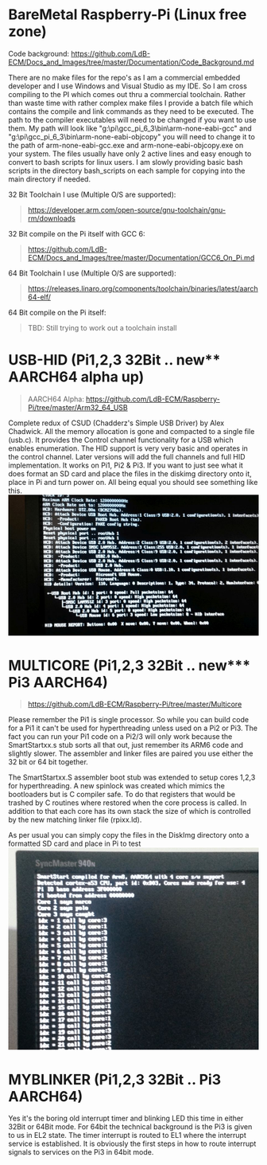 # BareMetal Raspberry-Pi (Linux free zone)
>
Code background: 
https://github.com/LdB-ECM/Docs_and_Images/tree/master/Documentation/Code_Background.md
>
There are no make files for the repo's as I am a commercial embedded developer and I use Windows and Visual Studio as my IDE. So I am cross compiling to the PI which comes out thru a commercial toolchain. Rather than waste time with rather complex make files I provide a batch file which contains the compile and link commands as they need to be executed. The path to the compiler executables will need to be changed if you want to use them. My path will look like "g:\pi\gcc_pi_6_3\bin\arm-none-eabi-gcc" and "g:\pi\gcc_pi_6_3\bin\arm-none-eabi-objcopy" you will need to change it to the path of arm-none-eabi-gcc.exe and arm-none-eabi-objcopy.exe on your system. The files usually have only 2 active lines and easy enough to convert to bash scripts for linux users. I am slowly providing basic bash scripts in the directory bash_scripts on each sample for copying into the main directory if needed.

32 Bit Toolchain I use (Multiple O/S are supported):
>https://developer.arm.com/open-source/gnu-toolchain/gnu-rm/downloads
>
32 Bit compile on the Pi itself with GCC 6: 
>https://github.com/LdB-ECM/Docs_and_Images/tree/master/Documentation/GCC6_On_Pi.md
>
64 Bit Toolchain I use (Multiple O/S are supported):
>https://releases.linaro.org/components/toolchain/binaries/latest/aarch64-elf/
>
64 Bit compile on the Pi itself:
> TBD: Still trying to work out a toolchain install


# USB-HID (Pi1,2,3 32Bit .. new** AARCH64 alpha up)
>AARCH64 Alpha: https://github.com/LdB-ECM/Raspberry-Pi/tree/master/Arm32_64_USB
>
Complete redux of CSUD (Chadderz's Simple USB Driver) by Alex Chadwick. All the memory allocation is gone and compacted to a single file (usb.c). It provides the Control channel functionality for a USB which enables enumeration. The HID support is very very basic and operates in the control channel. Later versions will add the full channels and full HID implementation. It works on Pi1, Pi2 & Pi3. If you want to just see what it does format an SD card and place the files in the diskimg directory onto it, place in Pi and turn power on. All being equal you should see something like this.
![](https://github.com/LdB-ECM/Docs_and_Images/blob/master/Images/USB_HID.jpg?raw=true)
# MULTICORE (Pi1,2,3 32Bit .. new*** Pi3 AARCH64)
>https://github.com/LdB-ECM/Raspberry-Pi/tree/master/Multicore
>
Please remember the Pi1 is single processor. So while you can build code for a Pi1 it can't be used for hyperthreading unless used on a Pi2 or Pi3. The fact you can run your Pi1 code on a Pi2/3 will only work because the SmartStartxx.s stub sorts all that out, just remember its ARM6 code and slightly slower. The assembler and linker files are paired you use either the 32 bit or 64 bit together.
>
The SmartStartxx.S assembler boot stub was extended to setup cores 1,2,3 for hyperthreading. A new spinlock was created which mimics the bootloaders but is C compiler safe. To do that registers that would be trashed by C routines where restored when the core process is called. In addition to that each core has its own stack the size of which is controlled by the new matching linker file (rpixx.ld).
>
As per usual you can simply copy the files in the DiskImg directory onto a formatted SD card and place in Pi to test 
![](https://github.com/LdB-ECM/Docs_and_Images/blob/master/Images/Multicore.jpg?raw=true)
# MYBLINKER (Pi1,2,3 32Bit .. Pi3 AARCH64)
Yes it's the boring old interrupt timer and blinking LED this time in either 32Bit or 64Bit mode. For 64bit the technical background is the Pi3 is given to us in EL2 state. The timer interrupt is routed to EL1 where the interrupt service is established. It is obviously the first steps in how to route interrupt signals to services on the Pi3 in 64bit mode. 

